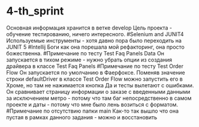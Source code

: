 # 4-th_sprint
Основная информация хранится в ветке develop Цель проекта - обучение тестированию, ничего интересного.
#Selenium and JUNIT4
Используемые инструменты - хотя давно пора было переходить на JUNIT 5
#Intellij
Боги как она порешала мой рефакторинг, она просто божественна.
#Примечание по тесту Test Faq Panels Data
Он запускается в тихом режиме - нужно убрать опции из создания драйвера в классе Test Faq Panels
#Примечание по тесту Test Order Flow
Он запускается по умолчанию в Фаерфоксе. Поменяв значение строки defaultDriver в классе Test Order Flow можно запустить его в Хроме, но там не нажимается кнопка Да и тесты вылетают с ошибками. Он сравнивает страницу информации о заказе с введенными данными за исключением метро - потому что там баг непосредственно в самом проекте и даты - потому что мне было лень возиться с форматом.
#Примечание по отсутствию папки main
Как-то так вышло что она пустая в рамках данного задания - можно и восстановить
